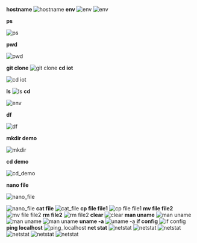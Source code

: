 **hostname**
![hostname](CPE_322_Lab_2_hostname.png)
**env**
![env](CPE_322_Lab_2_env_1.png)
![env](CPE_322_Lab_2_env_2.png)

**ps**

![ps](ps.png)

**pwd**

![pwd](pwd.png)

**git clone**
![git clone](CPE_322_Lab_2_git_clone.png)
**cd iot** 

![cd iot](CPE_322_Lab_2_cd_iot.png)

**ls**
![ls](CPE_322_Lab_2_ls.png)
**cd**

![env](CPE_322_Lab_2_cd.png)

**df**

![df](CPE_322_Lab_2_df.png)

**mkdir demo**

![mkdir](mkdir_demo.png)

**cd demo**

![cd_demo](CPE_322_Lab_2_cd_demo.png)

**nano file**

![nano_file](nano_file_1.png)

![nano_file](nano_file_2.png)
**cat file**
![cat_file](CPE_322_Lab_2_cat_file.png)
**cp file file1**
![cp file file1](CPE_322_Lab_2_cp_file_file1.png)
**mv file file2**
![mv file file2](mv_file_file2.png)
**rm file2**
![rm file2](rm_file2.png)
**clear**
![clear](CPE_322_Lab_2_clear.png)
**man uname**
![man uname](man_uname_1.png)
![man uname](man_uname_2.png)
![man uname](man_uname_3.png)
**uname -a**
![uname -a](uname_-a.png)
**if config**
![if config](CPE_322_Lab_2_ifconfig)
**ping localhost**
![ping_localhost](ping_localhost.png)
**net stat**
![netstat](netstat_1.png)
![netstat](netstat_2.png)
![netstat](netstat_3.png)
![netstat](netstat_4.png)
![netstat](netstat_5.png)
![netstat](netstat_6.png)
